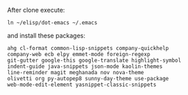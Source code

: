 After clone execute:

    ln ~/elisp/dot-emacs ~/.emacs

and install these packages:

    ahg cl-format common-lisp-snippets company-quickhelp
    company-web ecb elpy emmet-mode foreign-regexp
    git-gutter google-this google-translate highlight-symbol
    indent-guide java-snippets json-mode kaolin-themes
    line-reminder magit meghanada nov nova-theme
    olivetti org py-autopep8 sunny-day-theme use-package
    web-mode-edit-element yasnippet-classic-snippets
